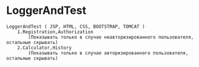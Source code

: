 # LoggerAndTest
	LoggerAndTest ( JSP, HTML, CSS, BOOTSTRAP, TOMCAT )
		1.Registration,Authorization
			(Показывать только в случае неавторизированного пользователя, остальные скрывать)
		2.Calculator,History
			(Показывать только в случае авторизированного пользователя, остальные скрывать)
			
